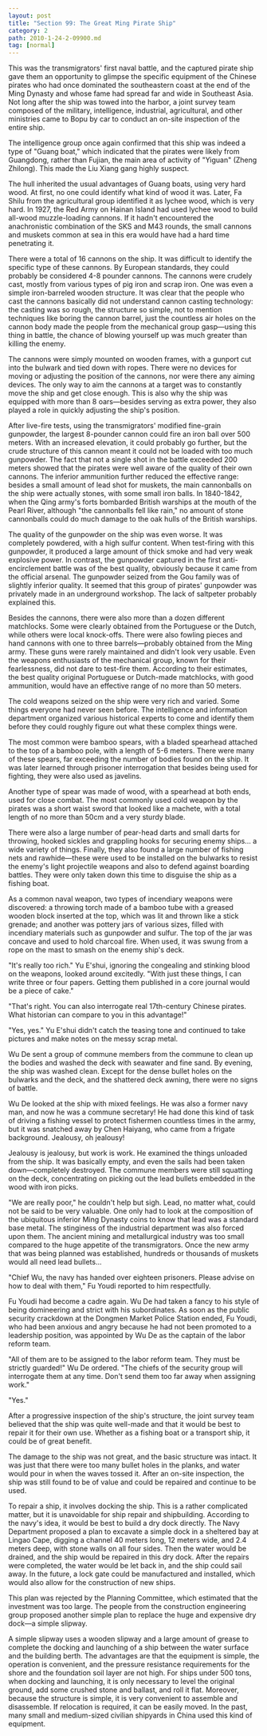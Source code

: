 ```yaml
---
layout: post
title: "Section 99: The Great Ming Pirate Ship"
category: 2
path: 2010-1-24-2-09900.md
tag: [normal]
---
```


This was the transmigrators' first naval battle, and the captured pirate ship gave them an opportunity to glimpse the specific equipment of the Chinese pirates who had once dominated the southeastern coast at the end of the Ming Dynasty and whose fame had spread far and wide in Southeast Asia. Not long after the ship was towed into the harbor, a joint survey team composed of the military, intelligence, industrial, agricultural, and other ministries came to Bopu by car to conduct an on-site inspection of the entire ship.

The intelligence group once again confirmed that this ship was indeed a type of "Guang boat," which indicated that the pirates were likely from Guangdong, rather than Fujian, the main area of activity of "Yiguan" (Zheng Zhilong). This made the Liu Xiang gang highly suspect.

The hull inherited the usual advantages of Guang boats, using very hard wood. At first, no one could identify what kind of wood it was. Later, Fa Shilu from the agricultural group identified it as lychee wood, which is very hard. In 1927, the Red Army on Hainan Island had used lychee wood to build all-wood muzzle-loading cannons. If it hadn't encountered the anachronistic combination of the SKS and M43 rounds, the small cannons and muskets common at sea in this era would have had a hard time penetrating it.

There were a total of 16 cannons on the ship. It was difficult to identify the specific type of these cannons. By European standards, they could probably be considered 4-8 pounder cannons. The cannons were crudely cast, mostly from various types of pig iron and scrap iron. One was even a simple iron-barreled wooden structure. It was clear that the people who cast the cannons basically did not understand cannon casting technology: the casting was so rough, the structure so simple, not to mention techniques like boring the cannon barrel, just the countless air holes on the cannon body made the people from the mechanical group gasp—using this thing in battle, the chance of blowing yourself up was much greater than killing the enemy.

The cannons were simply mounted on wooden frames, with a gunport cut into the bulwark and tied down with ropes. There were no devices for moving or adjusting the position of the cannons, nor were there any aiming devices. The only way to aim the cannons at a target was to constantly move the ship and get close enough. This is also why the ship was equipped with more than 8 oars—besides serving as extra power, they also played a role in quickly adjusting the ship's position.

After live-fire tests, using the transmigrators' modified fine-grain gunpowder, the largest 8-pounder cannon could fire an iron ball over 500 meters. With an increased elevation, it could probably go further, but the crude structure of this cannon meant it could not be loaded with too much gunpowder. The fact that not a single shot in the battle exceeded 200 meters showed that the pirates were well aware of the quality of their own cannons. The inferior ammunition further reduced the effective range: besides a small amount of lead shot for muskets, the main cannonballs on the ship were actually stones, with some small iron balls. In 1840-1842, when the Qing army's forts bombarded British warships at the mouth of the Pearl River, although "the cannonballs fell like rain," no amount of stone cannonballs could do much damage to the oak hulls of the British warships.

The quality of the gunpowder on the ship was even worse. It was completely powdered, with a high sulfur content. When test-firing with this gunpowder, it produced a large amount of thick smoke and had very weak explosive power. In contrast, the gunpowder captured in the first anti-encirclement battle was of the best quality, obviously because it came from the official arsenal. The gunpowder seized from the Gou family was of slightly inferior quality. It seemed that this group of pirates' gunpowder was privately made in an underground workshop. The lack of saltpeter probably explained this.

Besides the cannons, there were also more than a dozen different matchlocks. Some were clearly obtained from the Portuguese or the Dutch, while others were local knock-offs. There were also fowling pieces and hand cannons with one to three barrels—probably obtained from the Ming army. These guns were rarely maintained and didn't look very usable. Even the weapons enthusiasts of the mechanical group, known for their fearlessness, did not dare to test-fire them. According to their estimates, the best quality original Portuguese or Dutch-made matchlocks, with good ammunition, would have an effective range of no more than 50 meters.

The cold weapons seized on the ship were very rich and varied. Some things everyone had never seen before. The intelligence and information department organized various historical experts to come and identify them before they could roughly figure out what these complex things were.

The most common were bamboo spears, with a bladed spearhead attached to the top of a bamboo pole, with a length of 5-6 meters. There were many of these spears, far exceeding the number of bodies found on the ship. It was later learned through prisoner interrogation that besides being used for fighting, they were also used as javelins.

Another type of spear was made of wood, with a spearhead at both ends, used for close combat. The most commonly used cold weapon by the pirates was a short waist sword that looked like a machete, with a total length of no more than 50cm and a very sturdy blade.

There were also a large number of pear-head darts and small darts for throwing, hooked sickles and grappling hooks for securing enemy ships... a wide variety of things. Finally, they also found a large number of fishing nets and rawhide—these were used to be installed on the bulwarks to resist the enemy's light projectile weapons and also to defend against boarding battles. They were only taken down this time to disguise the ship as a fishing boat.

As a common naval weapon, two types of incendiary weapons were discovered: a throwing torch made of a bamboo tube with a greased wooden block inserted at the top, which was lit and thrown like a stick grenade; and another was pottery jars of various sizes, filled with incendiary materials such as gunpowder and sulfur. The top of the jar was concave and used to hold charcoal fire. When used, it was swung from a rope on the mast to smash on the enemy ship's deck.

"It's really too rich." Yu E'shui, ignoring the congealing and stinking blood on the weapons, looked around excitedly. "With just these things, I can write three or four papers. Getting them published in a core journal would be a piece of cake."

"That's right. You can also interrogate real 17th-century Chinese pirates. What historian can compare to you in this advantage!"

"Yes, yes." Yu E'shui didn't catch the teasing tone and continued to take pictures and make notes on the messy scrap metal.

Wu De sent a group of commune members from the commune to clean up the bodies and washed the deck with seawater and fine sand. By evening, the ship was washed clean. Except for the dense bullet holes on the bulwarks and the deck, and the shattered deck awning, there were no signs of battle.

Wu De looked at the ship with mixed feelings. He was also a former navy man, and now he was a commune secretary! He had done this kind of task of driving a fishing vessel to protect fishermen countless times in the army, but it was snatched away by Chen Haiyang, who came from a frigate background. Jealousy, oh jealousy!

Jealousy is jealousy, but work is work. He examined the things unloaded from the ship. It was basically empty, and even the sails had been taken down—completely destroyed. The commune members were still squatting on the deck, concentrating on picking out the lead bullets embedded in the wood with iron picks.

"We are really poor," he couldn't help but sigh. Lead, no matter what, could not be said to be very valuable. One only had to look at the composition of the ubiquitous inferior Ming Dynasty coins to know that lead was a standard base metal. The stinginess of the industrial department was also forced upon them. The ancient mining and metallurgical industry was too small compared to the huge appetite of the transmigrators. Once the new army that was being planned was established, hundreds or thousands of muskets would all need lead bullets...

"Chief Wu, the navy has handed over eighteen prisoners. Please advise on how to deal with them," Fu Youdi reported to him respectfully.

Fu Youdi had become a cadre again. Wu De had taken a fancy to his style of being domineering and strict with his subordinates. As soon as the public security crackdown at the Dongmen Market Police Station ended, Fu Youdi, who had been anxious and angry because he had not been promoted to a leadership position, was appointed by Wu De as the captain of the labor reform team.

"All of them are to be assigned to the labor reform team. They must be strictly guarded!" Wu De ordered. "The chiefs of the security group will interrogate them at any time. Don't send them too far away when assigning work."

"Yes."

After a progressive inspection of the ship's structure, the joint survey team believed that the ship was quite well-made and that it would be best to repair it for their own use. Whether as a fishing boat or a transport ship, it could be of great benefit.

The damage to the ship was not great, and the basic structure was intact. It was just that there were too many bullet holes in the planks, and water would pour in when the waves tossed it. After an on-site inspection, the ship was still found to be of value and could be repaired and continue to be used.

To repair a ship, it involves docking the ship. This is a rather complicated matter, but it is unavoidable for ship repair and shipbuilding. According to the navy's idea, it would be best to build a dry dock directly. The Navy Department proposed a plan to excavate a simple dock in a sheltered bay at Lingao Cape, digging a channel 40 meters long, 12 meters wide, and 2.4 meters deep, with stone walls on all four sides. Then the water would be drained, and the ship would be repaired in this dry dock. After the repairs were completed, the water would be let back in, and the ship could sail away. In the future, a lock gate could be manufactured and installed, which would also allow for the construction of new ships.

This plan was rejected by the Planning Committee, which estimated that the investment was too large. The people from the construction engineering group proposed another simple plan to replace the huge and expensive dry dock—a simple slipway.

A simple slipway uses a wooden slipway and a large amount of grease to complete the docking and launching of a ship between the water surface and the building berth. The advantages are that the equipment is simple, the operation is convenient, and the pressure resistance requirements for the shore and the foundation soil layer are not high. For ships under 500 tons, when docking and launching, it is only necessary to level the original ground, add some crushed stone and ballast, and roll it flat. Moreover, because the structure is simple, it is very convenient to assemble and disassemble. If relocation is required, it can be easily moved. In the past, many small and medium-sized civilian shipyards in China used this kind of equipment.